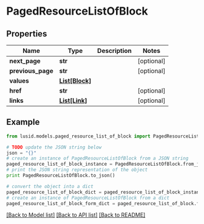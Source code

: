 # PagedResourceListOfBlock


## Properties
Name | Type | Description | Notes
------------ | ------------- | ------------- | -------------
**next_page** | **str** |  | [optional] 
**previous_page** | **str** |  | [optional] 
**values** | [**List[Block]**](Block.md) |  | 
**href** | **str** |  | [optional] 
**links** | [**List[Link]**](Link.md) |  | [optional] 

## Example

```python
from lusid.models.paged_resource_list_of_block import PagedResourceListOfBlock

# TODO update the JSON string below
json = "{}"
# create an instance of PagedResourceListOfBlock from a JSON string
paged_resource_list_of_block_instance = PagedResourceListOfBlock.from_json(json)
# print the JSON string representation of the object
print PagedResourceListOfBlock.to_json()

# convert the object into a dict
paged_resource_list_of_block_dict = paged_resource_list_of_block_instance.to_dict()
# create an instance of PagedResourceListOfBlock from a dict
paged_resource_list_of_block_form_dict = paged_resource_list_of_block.from_dict(paged_resource_list_of_block_dict)
```
[[Back to Model list]](../README.md#documentation-for-models) [[Back to API list]](../README.md#documentation-for-api-endpoints) [[Back to README]](../README.md)


